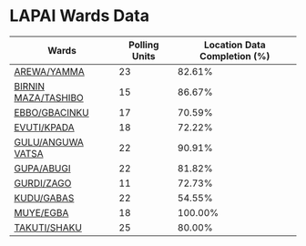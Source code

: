 
# LAPAI Wards Data

| Wards | Polling Units | Location Data Completion (%) |
| ---- | ----- | ------- |
| [AREWA/YAMMA](./wards/17108-arewa/yamma) | 23 | 82.61% |
| [BIRNIN MAZA/TASHIBO](./wards/17109-birnin-maza/tashibo) | 15 | 86.67% |
| [EBBO/GBACINKU](./wards/17110-ebbo/gbacinku) | 17 | 70.59% |
| [EVUTI/KPADA](./wards/17111-evuti/kpada) | 18 | 72.22% |
| [GULU/ANGUWA VATSA](./wards/17112-gulu/anguwa-vatsa) | 22 | 90.91% |
| [GUPA/ABUGI](./wards/17113-gupa/abugi) | 22 | 81.82% |
| [GURDI/ZAGO](./wards/17114-gurdi/zago) | 11 | 72.73% |
| [KUDU/GABAS](./wards/17115-kudu/gabas) | 22 | 54.55% |
| [MUYE/EGBA](./wards/17116-muye/egba) | 18 | 100.00% |
| [TAKUTI/SHAKU](./wards/17117-takuti/shaku) | 25 | 80.00% |




